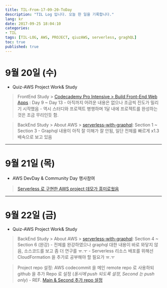 ```yaml
---
title: TIL-From-17-09-20-ToDay
description: "TIL Log 입니다. 오늘 한 일을 기록합니다."
lang: kr
date: 2017-09-25 18:04:10
categories: 
- TIL
tags: [TIL-LOG, AWS, PROJECT, qiuzAWS, serverless, graghQL]
toc: true
published: true
---
```


# 9월 20일 (수)
- Quiz-AWS Project Work& Study
 > FrontEnd Study > [Codecademy Pro Intensive > Build Front-End Web Apps](https://www.codecademy.com/pro/intensive/build-frontend-web-apps-from-scratch?ubv=upgrdsbwa) : Day 9 ~ Day 13
	- 아직까지 어려운 내용은 없으나 조금씩 진도가 밀리기 시작했음
	- 역시 스터디와 프로젝트 병행하며 1달 내에 프로젝트를 완성하는 것은 조금 무리인듯 함.

 > BackEnd Study > About AWS > [serverless-with-graphql](https://acloud.guru/learn/serverless-with-graphql): Section 1 ~ Section 3
	- Graphql 내용이 아직 잘 이해가 잘 안됨, 일단 전체를 빠르게 x1.3 배속으로 보고 있음

---

# 9월 21일 (목)
- AWS DevDay & Community Day 행사참여 
 > [Serverless 로 구현한 AWS project 데모가 흥미로웠음](https://www.facebook.com/sangjae.shin/posts/1589297184424803) 

---
# 9월 22일 (금)

- Quiz-AWS Project Work& Study
 > BackEnd Study > About AWS > [serverless-with-graphql](https://acloud.guru/learn/serverless-with-graphql): Section 4 ~ Section 6 (완강)
	- 전체를 완강하였으나 graphql 대한 내용이 바로 와닿지 않음, 소스코드를 보고 좀 더 연구를 ㅠ.ㅜ 
	- Serverless 리소스 배포를 위해선 CloudFormation 을 추가로 공부해야 할 필요가 ㅠ.ㅜ 
 
 > Project repo 설정:  AWS codecommit 을 메인 remote repo 로 사용하되 github 을 추가 Repo 로 설정 (*동시에 push 되도록 설정, Second 는 push only*)
	- REF. [Main & Second 추가 repo 설정](http://docs.aws.amazon.com/ko_kr/codecommit/latest/userguide/how-to-mirror-repo-pushes.html) 


















